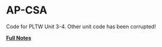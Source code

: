 # AP-CSA
Code for PLTW Unit 3-4. Other unit code has been corrupted!

**[Full Notes](https://sp3ctral.notion.site/AP-CSA-Notes-6f5f63d73d964c7083b35d78aef0db0f)**
